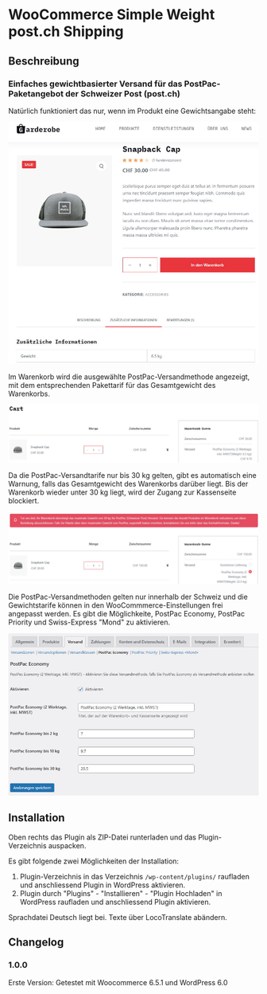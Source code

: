 # WooCommerce Simple Weight post.ch Shipping #

## Beschreibung ##

### Einfaches gewichtbasierter Versand für das PostPac-Paketangebot der Schweizer Post (post.ch) ###

Natürlich funktioniert das nur, wenn im Produkt eine Gewichtsangabe steht:

![simple-weight-post-shipping-eins](simple-weight-post-shipping-eins.jpg)

Im Warenkorb wird die ausgewählte PostPac-Versandmethode angezeigt, mit dem entsprechenden Pakettarif für das Gesamtgewicht des Warenkorbs.

![simple-weight-post-shipping-zwei](simple-weight-post-shipping-zwei.jpg)

Da die PostPac-Versandtarife nur bis 30 kg gelten, gibt es automatisch eine Warnung, falls das Gesamtgewicht des Warenkorbs darüber liegt. Bis der Warenkorb wieder unter 30 kg liegt, wird der Zugang zur Kassenseite blockiert.

![simple-weight-post-shipping-drei](simple-weight-post-shipping-drei.jpg)

Die PostPac-Versandmethoden gelten nur innerhalb der Schweiz und die Gewichtstarife können in den WooCommmerce-Einstellungen frei angepasst werden. Es gibt die Möglichkeite, PostPac Economy, PostPac Priority und Swiss-Express "Mond" zu aktivieren.

![simple-weight-post-shipping-vier](simple-weight-post-shipping-vier.jpg)

## Installation ##
Oben rechts das Plugin als ZIP-Datei runterladen und das Plugin-Verzeichnis auspacken.

Es gibt folgende zwei Möglichkeiten der Installation:

1. Plugin-Verzeichnis in das Verzeichnis `/wp-content/plugins/` raufladen und anschliessend Plugin in WordPress aktivieren.
2. Plugin durch "Plugins" - "Installieren" - "Plugin Hochladen" in WordPress raufladen und anschliessend Plugin aktivieren.

Sprachdatei Deutsch liegt bei. Texte über LocoTranslate abändern.

## Changelog ##

### 1.0.0 ###
Erste Version: Getestet mit Woocommerce 6.5.1 und WordPress 6.0
